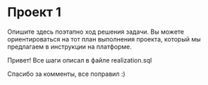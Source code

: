 # Проект 1
Опишите здесь поэтапно ход решения задачи. Вы можете ориентироваться на тот план выполнения проекта, который мы предлагаем в инструкции на платформе.


Привет!
Все шаги описал в файле realization.sql


Спасибо за комменты, все поправил :)

